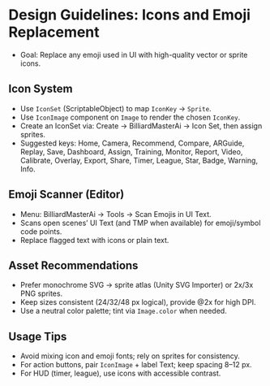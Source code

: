 # Design Guidelines: Icons and Emoji Replacement

- Goal: Replace any emoji used in UI with high-quality vector or sprite icons.

## Icon System
- Use `IconSet` (ScriptableObject) to map `IconKey` → `Sprite`.
- Use `IconImage` component on `Image` to render the chosen `IconKey`.
- Create an IconSet via: Create → BilliardMasterAi → Icon Set, then assign sprites.
- Suggested keys: Home, Camera, Recommend, Compare, ARGuide, Replay, Save, Dashboard, Assign, Training, Monitor, Report, Video, Calibrate, Overlay, Export, Share, Timer, League, Star, Badge, Warning, Info.

## Emoji Scanner (Editor)
- Menu: BilliardMasterAi → Tools → Scan Emojis in UI Text.
- Scans open scenes’ UI Text (and TMP when available) for emoji/symbol code points.
- Replace flagged text with icons or plain text.

## Asset Recommendations
- Prefer monochrome SVG → sprite atlas (Unity SVG Importer) or 2x/3x PNG sprites.
- Keep sizes consistent (24/32/48 px logical), provide @2x for high DPI.
- Use a neutral color palette; tint via `Image.color` when needed.

## Usage Tips
- Avoid mixing icon and emoji fonts; rely on sprites for consistency.
- For action buttons, pair `IconImage` + label Text; keep spacing 8–12 px.
- For HUD (timer, league), use icons with accessible contrast.
